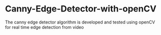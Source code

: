 # Canny-Edge-Detector-with-openCV
The canny edge detector algorithm is developed and tested using openCV for real time edge detection from video
